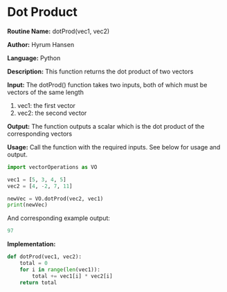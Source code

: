# Dot Product

**Routine Name:** dotProd(vec1, vec2)

**Author:** Hyrum Hansen

**Language:** Python

**Description:** This function returns the dot product of two vectors

**Input:** The dotProd() function takes two inputs, both of which must be vectors of the same length
1. vec1: the first vector
2. vec2: the second vector

**Output:** The function outputs a scalar which is the dot product of the corresponding vectors

**Usage:** Call the function with the required inputs. See below for usage and output.

```python
import vectorOperations as VO

vec1 = [5, 3, 4, 5]
vec2 = [4, -2, 7, 11]

newVec = VO.dotProd(vec2, vec1)
print(newVec)
```

And corresponding example output:

```python
97
```

**Implementation:**

```python
def dotProd(vec1, vec2):
    total = 0
    for i in range(len(vec1)):
        total += vec1[i] * vec2[i]
    return total
```


